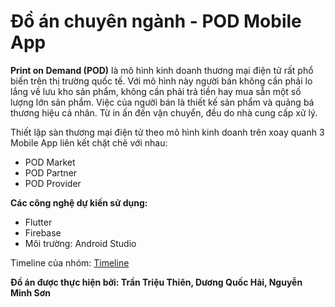 # Đồ án chuyên ngành - POD Mobile App

**Print on Demand (POD)** là mô hình kinh doanh thương mại điện tử rất phổ biến trên thị trường quốc tế. Với mô hình này người bán không cần phải lo lắng về lưu kho sản phẩm, không cần phải trả tiền hay mua sẵn một số lượng lớn sản phẩm. Việc của người bán là thiết kế sản phẩm và quảng bá thương hiệu cá nhân. Từ in ấn đến vận chuyển, đều do nhà cung cấp xử lý.

Thiết lập sàn thương mại điện tử theo mô hình kinh doanh trên xoay quanh 3 Mobile App liên kết chặt chẽ với nhau: 
- POD Market
- POD Partner
- POD Provider

**Các công nghệ dự kiến sử dụng:**
- Flutter
- Firebase
- Môi trường: Android Studio

Timeline của nhóm: [Timeline]([https://example.com/docs/](https://docs.google.com/spreadsheets/d/1OTKtokJ-Pui2MidgS1YHy2prpGgVbgoHaDf4CyLytZk/edit?usp=sharing))

**Đồ án được thực hiện bởi: Trần Triệu Thiên, Dương Quốc Hải, Nguyễn Minh Sơn**
